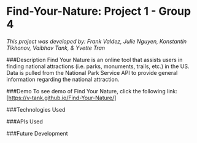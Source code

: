 # Find-Your-Nature: Project 1 - Group 4
_This project was developed by: Frank Valdez, Julie Nguyen, Konstantin Tikhonov, Vaibhav Tank, & Yvette Tran_

###Description
Find Your Nature is an online tool that assists users in finding national attractions (i.e. parks, monuments, trails, etc.) in the US. Data is pulled from the National Park Service API to provide general information regarding the national attraction.

###Demo
To see demo of Find Your Nature, click the following link: [https://v-tank.github.io/Find-Your-Nature/]

###Technologies Used

###APIs Used

###Future Development

